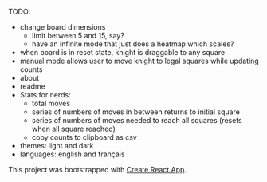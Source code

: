 TODO:

- change board dimensions
  - limit between 5 and 15, say?
  - have an infinite mode that just does a heatmap which scales?
- when board is in reset state, knight is draggable to any square
- manual mode allows user to move knight to legal squares while updating counts
- about
- readme
- Stats for nerds:
  - total moves
  - series of numbers of moves in between returns to initial square
  - series of numbers of moves needed to reach all squares (resets when all square reached)
  - copy counts to clipboard as csv
- themes: light and dark
- languages: english and français

This project was bootstrapped with [Create React App](https://github.com/facebook/create-react-app).
